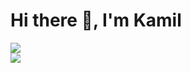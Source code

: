 <h1>Hi there 👋, I'm Kamil</h1>

<p>
  <img src="https://github-readme-stats.vercel.app/api?username=Agil-Dev&count_private=false&show_icons=true&theme=radical" /><br/ >
  <img src="https://github-readme-stats.vercel.app/api/top-langs/?username=Agil-Dev&count_private=true&show_icons=true&theme=radical&layout=compact" />
</p>
